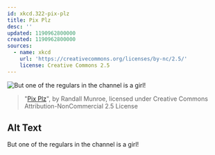 ```yaml
---
id: xkcd.322-pix-plz
title: Pix Plz
desc: ''
updated: 1190962800000
created: 1190962800000
sources:
  - name: xkcd
    url: 'https://creativecommons.org/licenses/by-nc/2.5/'
    license: Creative Commons 2.5
---
```

![But one of the regulars in the channel is a girl!](https://imgs.xkcd.com/comics/pix_plz.png)
> "[Pix Plz](https://xkcd.com/322/)", by Randall Munroe, licensed under Creative Commons Attribution-NonCommercial 2.5 License

## Alt Text
But one of the regulars in the channel is a girl!
